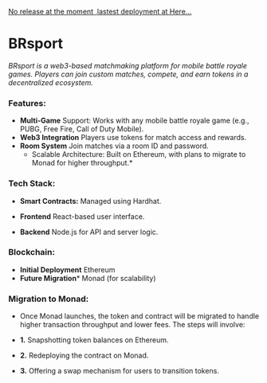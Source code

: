 [No release at the moment ,lastest deployment at Here...](brsports.vercel.app)


# BRsport 
*BRsport is a web3-based matchmaking platform for mobile battle royale games. Players can join custom matches, compete, and earn tokens in a decentralized ecosystem.*

### Features:
- **Multi-Game** Support: Works with any mobile battle royale game (e.g., PUBG, Free Fire, Call of Duty Mobile).
- **Web3 Integration** Players use tokens for match access and rewards.
- **Room System** Join matches via a room ID and password.
  - Scalable Architecture: Built on Ethereum, with plans to migrate to Monad for higher throughput.*

### Tech Stack:
- **Smart Contracts:** Managed using Hardhat.

- **Frontend** React-based user interface.

- **Backend** Node.js for API and server logic.

### Blockchain:
- **Initial Deployment** Ethereum
- **Future Migration*** Monad (for scalability)

### Migration to Monad:

- Once Monad launches, the token and contract will be migrated to handle higher transaction throughput and lower fees. The steps will involve:

- **1.** Snapshotting token balances on Ethereum.


- **2.** Redeploying the contract on Monad.

- **3.** Offering a swap mechanism for users to transition tokens.
